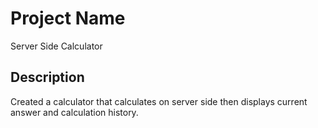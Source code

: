 # Project Name

Server Side Calculator

## Description

Created a calculator that calculates on server side then displays  current answer and calculation history.
